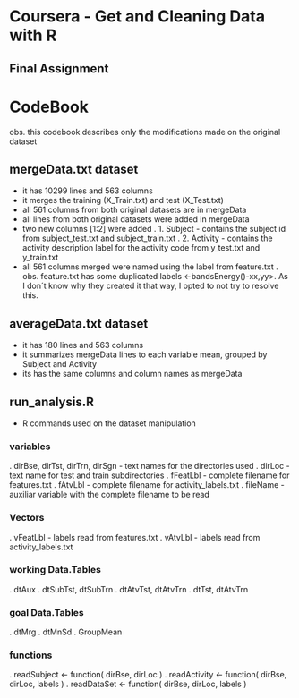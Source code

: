 # Coursera - Get and Cleaning Data with R
## Final Assignment

# CodeBook
obs. this codebook describes only the modifications made on the original dataset

## mergeData.txt dataset
- it has 10299 lines and 563 columns
- it merges the training (X_Train.txt) and test (X_Test.txt)
- all 561 columns from both original datasets are in mergeData
- all lines from both original datasets were added in mergeData
- two new columns [1:2] were added
  . 1. Subject - contains the subject id from subject_test.txt and subject_train.txt
  . 2. Activity - contains the activity description label for the activity code from y_test.txt and y_train.txt
- all 561 columns merged were named using the label from feature.txt
  . obs. feature.txt has some duplicated labels <-bandsEnergy()-xx,yy>. As I don´t know why they created it that way, I opted to not try to resolve this.

## averageData.txt dataset
- it has 180 lines and 563 columns
- it summarizes mergeData lines to each variable mean, grouped by Subject and Activity
- its has the same columns and column names as mergeData

## run_analysis.R
- R commands used on the dataset manipulation
### variables
. dirBse, dirTst, dirTrn, dirSgn - text names for the directories used
. dirLoc - text name for test and train subdirectories
. fFeatLbl - complete filename for features.txt
. fAtvLbl - complete filename for activity_labels.txt
. fileName - auxiliar variable with the complete filename to be read
### Vectors
. vFeatLbl - labels read from features.txt
. vAtvLbl - labels read from activity_labels.txt
### working Data.Tables
. dtAux
. dtSubTst, dtSubTrn
. dtAtvTst, dtAtvTrn
. dtTst, dtAtvTrn
### goal Data.Tables
. dtMrg
. dtMnSd
. GroupMean
### functions
. readSubject <- function( dirBse, dirLoc )
. readActivity <- function( dirBse, dirLoc, labels )
. readDataSet <- function( dirBse, dirLoc, labels )
